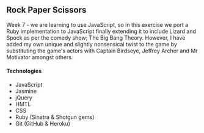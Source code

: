 Rock Paper Scissors
---
Week 7 - we are learning to use JavaScript, so in this exercise we port a Ruby implementation to JavaScript finally extending it to include Lizard and Spock as per the comedy show; The Big Bang Theory. However, I have added my own unique and slightly nonsensical twist to the game by substituting the game's actors with Captain Birdseye, Jeffrey Archer and Mr Motivator amongst others.

#### Technologies
* JavaScript
* Jasmine
* jQuery
* HMTL
* CSS
* Ruby (Sinatra & Shotgun gems)
* Git (GitHub & Heroku)
